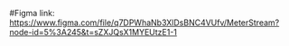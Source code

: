 #Figma link: https://www.figma.com/file/q7DPWhaNb3XlDsBNC4VUfv/MeterStream?node-id=5%3A245&t=sZXJQsX1MYEUtzE1-1
